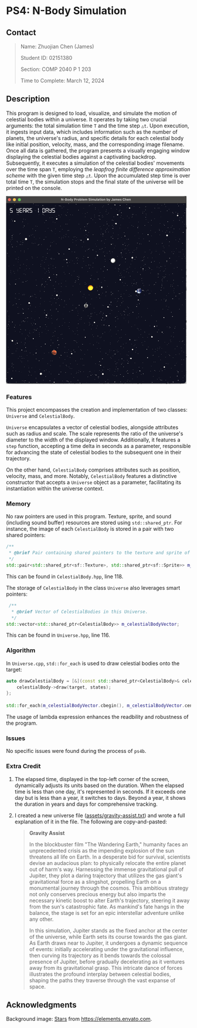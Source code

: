 # PS4: N-Body Simulation

## Contact

> Name: Zhuojian Chen (James)
>
> Student ID: 02151380
>
> Section: COMP 2040 P 1 203
>
> Time to Complete: March 12, 2024

## Description

This program is designed to load, visualize, and simulate the motion of celestial bodies within a universe. It operates by taking two crucial arguments: the total simulation time `T` and the time step `△t`. Upon execution, it ingests input data, which includes information such as the number of planets, the universe's radius, and specific details for each celestial body like initial position, velocity, mass, and the corresponding image filename. Once all data is gathered, the program presents a visually engaging window displaying the celestial bodies against a captivating backdrop. Subsequently, it executes a simulation of the celestial bodies' movements over the time span `T`, employing the *leapfrog finite difference approximation scheme* with the given time step `△t`. Upon the accumulated step time is over total time `T`, the simulation stops and the final state of the universe will be printed on the console.

<img src="./screenshot.png" alt="screenshot" style="zoom:50%;" />

### Features

This project encompasses the creation and implementation of two classes: `Universe` and `CelestialBody`.

`Universe` encapsulates a vector of celestial bodies, alongside attributes such as radius and scale. The scale represents the ratio of the universe's diameter to the width of the displayed window. Additionally, it features a `step` function, accepting a time delta in seconds as a parameter, responsible for advancing the state of celestial bodies to the subsequent one in their trajectory.

On the other hand, `CelestialBody` comprises attributes such as position, velocity, mass, and more. Notably, `CelestialBody` features a distinctive constructor that accepts a `Universe` object as a parameter, facilitating its instantiation within the universe context.

### Memory

No raw pointers are used in this program. Texture, sprite, and sound (including sound buffer) resources are stored using `std::shared_ptr`. For instance, the image of each `CelestialBody` is stored in a pair with two shared pointers:

~~~c++
/**
 * @brief Pair containing shared pointers to the texture and sprite of this CelestialBody.
 */
std::pair<std::shared_ptr<sf::Texture>, std::shared_ptr<sf::Sprite>> m_image;
~~~

This can be found in `CelestialBody.hpp`, line 118.

The storage of `CelestialBody` in the class `Universe` also leverages smart pointers:

```c++
 /**
  * @brief Vector of CelestialBodies in this Universe.
  */
std::vector<std::shared_ptr<CelestialBody>> m_celestialBodyVector;
```

This can be found in `Universe.hpp`, line 116.

### Algorithm

In `Universe.cpp`, `std::for_each` is used to draw celestial bodies onto the target:

```c++
auto drawCelestialBody = [&](const std::shared_ptr<CelestialBody>& celestialBody) {
    celestialBody->draw(target, states);
};

std::for_each(m_celestialBodyVector.cbegin(), m_celestialBodyVector.cend(), drawCelestialBody);
```

The usage of lambda expression enhances the readbility and robustness of the program.

### Issues

No specific issues were found during the process of `ps4b`.

### Extra Credit

1. The elapsed time, displayed in the top-left corner of the screen, dynamically adjusts its units based on the duration. When the elapsed time is less than one day, it's represented in seconds. If it exceeds one day but is less than a year, it switches to days. Beyond a year, it shows the duration in years and days for comprehensive tracking.

2. I created a new universe file ([assets/gravity-assist.txt](assets/gravity-assist.txt)) and wrote a full explanation of it in the file. The following are copy-and-pasted:

   > **Gravity Assist**
   >
   > In the blockbuster film "The Wandering Earth," humanity faces an unprecedented crisis as the impending explosion of the sun threatens all life on Earth. In a desperate bid for survival, scientists devise an audacious plan: to physically relocate the entire planet out of harm's way. Harnessing the immense gravitational pull of Jupiter, they plot a daring trajectory that utilizes the gas giant's gravitational force as a slingshot, propelling Earth on a monumental journey through the cosmos. This ambitious strategy not only conserves precious energy but also imparts the
   > necessary kinetic boost to alter Earth's trajectory, steering it away from the sun's catastrophic fate. As mankind's fate hangs in the balance, the stage is set for an epic interstellar adventure unlike any other.
   >
   > In this simulation, Jupiter stands as the fixed anchor at the center of the universe, while Earth sets its course towards the gas giant. As Earth draws near to Jupiter, it undergoes a dynamic sequence of events: initially accelerating under the gravitational influence, then curving its trajectory as it bends towards the colossal presence of Jupiter, before gradually decelerating as it ventures away from its gravitational grasp. This intricate dance of forces illustrates the profound interplay between celestial bodies, shaping the paths they traverse through the vast expanse of space.

## Acknowledgments

Background image: [Stars](https://elements.envato.com/stars-ZFJ7AAD) from https://elements.envato.com.
